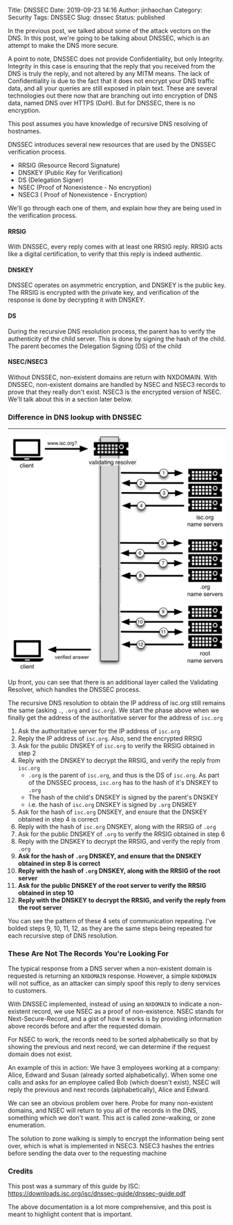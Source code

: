 Title: DNSSEC
Date: 2019-09-23 14:16
Author: jinhaochan
Category: Security
Tags: DNSSEC
Slug: dnssec
Status: published

<!-- wp:paragraph -->

In the previous post, we talked about some of the attack vectors on the DNS. In this post, we're going to be talking about DNSSEC, which is an attempt to make the DNS more secure.

<!-- /wp:paragraph -->

<!-- wp:paragraph -->

A point to note, DNSSEC does not provide Confidentiality, but only Integrity. Integrity in this case is ensuring that the reply that you received from the DNS is truly the reply, and not altered by any MITM means. The lack of Confidentiality is due to the fact that it does not encrypt your DNS traffic data, and all your queries are still exposed in plain text. These are several technologies out there now that are branching out into encryption of DNS data, named DNS over HTTPS (DoH). But for DNSSEC, there is no encryption.

<!-- /wp:paragraph -->

<!-- wp:paragraph -->

This post assumes you have knowledge of recursive DNS resolving of hostnames.

<!-- /wp:paragraph -->

<!-- wp:paragraph -->

DNSSEC introduces several new resources that are used by the DNSSEC verification process.

<!-- /wp:paragraph -->

<!-- wp:list -->

-   RRSIG (Resource Record Signature)
-   DNSKEY (Public Key for Verification)
-   DS (Delegation Signer)
-   NSEC (Proof of Nonexistence - No encryption)
-   NSEC3 ( Proof of Nonexistence - Encryption)

<!-- /wp:list -->

<!-- wp:paragraph -->

We'll go through each one of them, and explain how they are being used in the verification process.

<!-- /wp:paragraph -->

<!-- wp:heading {"level":4} -->

#### RRSIG

<!-- /wp:heading -->

<!-- wp:paragraph -->

With DNSSEC, every reply comes with at least one RRSIG reply. RRSIG acts like a digital certification, to verify that this reply is indeed authentic.

<!-- /wp:paragraph -->

<!-- wp:heading {"level":4} -->

#### DNSKEY

<!-- /wp:heading -->

<!-- wp:paragraph -->

DNSSEC operates on asymmetric encryption, and DNSKEY is the public key. The RRSIG is encrypted with the private key, and verification of the response is done by decrypting it with DNSKEY.

<!-- /wp:paragraph -->

<!-- wp:heading {"level":4} -->

#### DS

<!-- /wp:heading -->

<!-- wp:paragraph -->

During the recursive DNS resolution process, the parent has to verify the authenticity of the child server. This is done by signing the hash of the child. The parent becomes the Delegation Signing (DS) of the child

<!-- /wp:paragraph -->

<!-- wp:heading {"level":4} -->

#### NSEC/NSEC3

<!-- /wp:heading -->

<!-- wp:paragraph -->

Without DNSSEC, non-existent domains are return with NXDOMAIN. With DNSSEC, non-existent domains are handled by NSEC and NSEC3 records to prove that they really don't exist. NSEC3 is the encrypted version of NSEC. We'll talk about this in a section later below.

<!-- /wp:paragraph -->

<!-- wp:heading {"level":3} -->

### Difference in DNS lookup with DNSSEC

<!-- /wp:heading -->

<!-- wp:separator -->

------------------------------------------------------------------------


![DNS resolution with DNSSEC](2019/09/untitled-1.png)


Up front, you can see that there is an additional layer called the Validating Resolver, which handles the DNSSEC process.

<!-- /wp:paragraph -->

<!-- wp:paragraph -->

The recursive DNS resolution to obtain the IP address of isc.org still remains the same (asking `.`, `.org` and `isc.org`). We start the phase above when we finally get the address of the authoritative server for the address of `isc.org`

<!-- /wp:paragraph -->

<!-- wp:list {"ordered":true} -->

1.  Ask the authoritative server for the IP address of `isc.org`
2.  Reply the IP address of `isc.org`. Also, send the encrypted RRSIG
3.  Ask for the public DNSKEY of `isc.org` to verify the RRSIG obtained in step 2
4.  Reply with the DNSKEY to decrypt the RRSIG, and verify the reply from `isc.org`
    -   `.org` is the parent of `isc.org`, and thus is the DS of `isc.org`. As part of the DNSSEC process, `isc.org` has to the hash of it's DNSKEY to `.org`
    -   The hash of the child's DNSKEY is signed by the parent's DNSKEY
    -   i.e. the hash of `isc.org` DNSKEY is signed by `.org` DNSKEY
5.  Ask for the hash of `isc.org` DNSKEY, and ensure that the DNSKEY obtained in step 4 is correct
6.  Reply with the hash of `isc.org` DNSKEY, along with the RRSIG of `.org`
7.  Ask for the public DNSKEY of `.org` to verify the RRSIG obtained in step 6
8.  Reply with the DNSKEY to decrypt the RRSIG, and verify the reply from `.org`
9.  **Ask for the hash of `.org` DNSKEY, and ensure that the DNSKEY obtained in step 8 is correct**
10. **Reply with the hash of `.org` DNSKEY, along with the RRSIG of the root server**
11. **Ask for the public DNSKEY of the root server to verify the RRSIG obtained in step 10**
12. **Reply with the DNSKEY to decrypt the RRSIG, and verify the reply from the root server**

<!-- /wp:list -->

<!-- wp:paragraph -->

You can see the pattern of these 4 sets of communication repeating. I've bolded steps 9, 10, 11, 12, as they are the same steps being repeated for each recursive step of DNS resolution.

<!-- /wp:paragraph -->

<!-- wp:heading {"level":3} -->

### These Are Not The Records You're Looking For

<!-- /wp:heading -->

<!-- wp:paragraph -->

The typical response from a DNS server when a non-existent domain is requested is returning an `NXDOMAIN` response. However, a simple `NXDOMAIN` will not suffice, as an attacker can simply spoof this reply to deny services to customers.

<!-- /wp:paragraph -->

<!-- wp:paragraph -->

With DNSSEC implemented, instead of using an `NXDOMAIN` to indicate a non-existent record, we use NSEC as a proof of non-existence. NSEC stands for Next-Secure-Record, and a gist of how it works is by providing information above records before and after the requested domain.

<!-- /wp:paragraph -->

<!-- wp:paragraph -->

For NSEC to work, the records need to be sorted alphabetically so that by showing the previous and next record, we can determine if the request domain does not exist.

<!-- /wp:paragraph -->

<!-- wp:paragraph -->

An example of this in action: We have 3 employees working at a company: Alice, Edward and Susan (already sorted alphabetically). When some one calls and asks for an employee called Bob (which doesn't exist), NSEC will reply the previous and next records (alphabetically), Alice and Edward.

<!-- /wp:paragraph -->

<!-- wp:paragraph -->

We can see an obvious problem over here. Probe for many non-existent domains, and NSEC will return to you all of the records in the DNS, something which we don't want. This act is called zone-walking, or zone enumeration.

<!-- /wp:paragraph -->

<!-- wp:paragraph -->

The solution to zone walking is simply to encrypt the information being sent over, which is what is implemented in NSEC3. NSEC3 hashes the entries before sending the data over to the requesting machine

<!-- /wp:paragraph -->

<!-- wp:heading {"level":3} -->

### Credits

<!-- /wp:heading -->

<!-- wp:paragraph -->

This post was a summary of this guide by ISC: <https://downloads.isc.org/isc/dnssec-guide/dnssec-guide.pdf>

<!-- /wp:paragraph -->

<!-- wp:paragraph -->

The above documentation is a lot more comprehensive, and this post is meant to highlight content that is important.

<!-- /wp:paragraph -->
